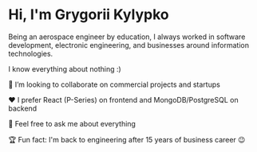 # Hi, I'm Grygorii Kylypko

Being an aerospace engineer by education, I always worked in software development, electronic engineering, and businesses around information technologies.

I know everything about nothing :)

🔎 I’m looking to collaborate on commercial projects and startups

❤️ I prefer React (P-Series) on frontend and MongoDB/PostgreSQL on backend

💬 Feel free to ask me about everything

🏆 Fun fact: I'm back to engineering after 15 years of business career 😉